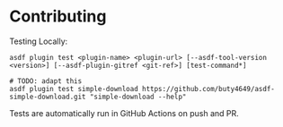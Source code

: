 # Contributing

Testing Locally:

```shell
asdf plugin test <plugin-name> <plugin-url> [--asdf-tool-version <version>] [--asdf-plugin-gitref <git-ref>] [test-command*]

# TODO: adapt this
asdf plugin test simple-download https://github.com/buty4649/asdf-simple-download.git "simple-download --help"
```

Tests are automatically run in GitHub Actions on push and PR.
